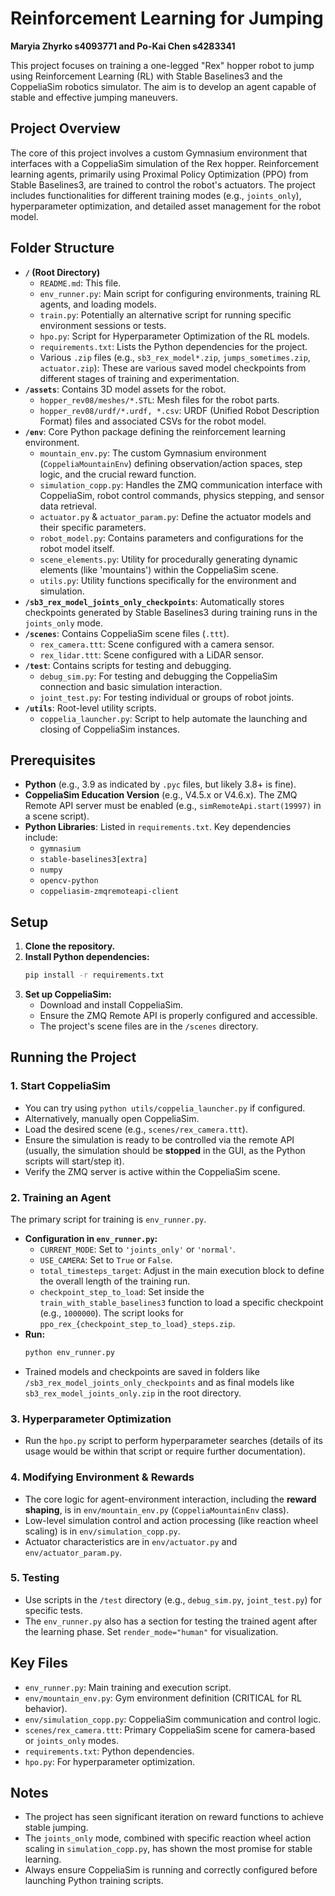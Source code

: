 # Reinforcement Learning for Jumping

__Maryia Zhyrko s4093771 and Po-Kai Chen s4283341__

This project focuses on training a one-legged "Rex" hopper robot to jump using Reinforcement Learning (RL) with Stable Baselines3 and the CoppeliaSim robotics simulator. The aim is to develop an agent capable of stable and effective jumping maneuvers.

## Project Overview

The core of this project involves a custom Gymnasium environment that interfaces with a CoppeliaSim simulation of the Rex hopper. Reinforcement learning agents, primarily using Proximal Policy Optimization (PPO) from Stable Baselines3, are trained to control the robot's actuators. The project includes functionalities for different training modes (e.g., `joints_only`), hyperparameter optimization, and detailed asset management for the robot model.

## Folder Structure

* **`/` (Root Directory)**
    * `README.md`: This file.
    * `env_runner.py`: Main script for configuring environments, training RL agents, and loading models.
    * `train.py`: Potentially an alternative script for running specific environment sessions or tests.
    * `hpo.py`: Script for Hyperparameter Optimization of the RL models.
    * `requirements.txt`: Lists the Python dependencies for the project.
    * Various `.zip` files (e.g., `sb3_rex_model*.zip`, `jumps_sometimes.zip`, `actuator.zip`): These are various saved model checkpoints from different stages of training and experimentation.
* **`/assets`**: Contains 3D model assets for the robot.
    * `hopper_rev08/meshes/*.STL`: Mesh files for the robot parts.
    * `hopper_rev08/urdf/*.urdf, *.csv`: URDF (Unified Robot Description Format) files and associated CSVs for the robot model.
* **`/env`**: Core Python package defining the reinforcement learning environment.
    * `mountain_env.py`: The custom Gymnasium environment (`CoppeliaMountainEnv`) defining observation/action spaces, step logic, and the crucial reward function.
    * `simulation_copp.py`: Handles the ZMQ communication interface with CoppeliaSim, robot control commands, physics stepping, and sensor data retrieval.
    * `actuator.py` & `actuator_param.py`: Define the actuator models and their specific parameters.
    * `robot_model.py`: Contains parameters and configurations for the robot model itself.
    * `scene_elements.py`: Utility for procedurally generating dynamic elements (like 'mountains') within the CoppeliaSim scene.
    * `utils.py`: Utility functions specifically for the environment and simulation.
* **`/sb3_rex_model_joints_only_checkpoints`**: Automatically stores checkpoints generated by Stable Baselines3 during training runs in the `joints_only` mode.
* **`/scenes`**: Contains CoppeliaSim scene files (`.ttt`).
    * `rex_camera.ttt`: Scene configured with a camera sensor.
    * `rex_lidar.ttt`: Scene configured with a LiDAR sensor.
* **`/test`**: Contains scripts for testing and debugging.
    * `debug_sim.py`: For testing and debugging the CoppeliaSim connection and basic simulation interaction.
    * `joint_test.py`: For testing individual or groups of robot joints.
* **`/utils`**: Root-level utility scripts.
    * `coppelia_launcher.py`: Script to help automate the launching and closing of CoppeliaSim instances.

## Prerequisites

* **Python** (e.g., 3.9 as indicated by `.pyc` files, but likely 3.8+ is fine).
* **CoppeliaSim Education Version** (e.g., V4.5.x or V4.6.x). The ZMQ Remote API server must be enabled (e.g., `simRemoteApi.start(19997)` in a scene script).
* **Python Libraries**: Listed in `requirements.txt`. Key dependencies include:
    * `gymnasium`
    * `stable-baselines3[extra]`
    * `numpy`
    * `opencv-python`
    * `coppeliasim-zmqremoteapi-client`

## Setup

1.  **Clone the repository.**
2.  **Install Python dependencies:**
    ```bash
    pip install -r requirements.txt
    ```
3.  **Set up CoppeliaSim:**
    * Download and install CoppeliaSim.
    * Ensure the ZMQ Remote API is properly configured and accessible.
    * The project's scene files are in the `/scenes` directory.

## Running the Project

### 1. Start CoppeliaSim

* You can try using `python utils/coppelia_launcher.py` if configured.
* Alternatively, manually open CoppeliaSim.
* Load the desired scene (e.g., `scenes/rex_camera.ttt`).
* Ensure the simulation is ready to be controlled via the remote API (usually, the simulation should be **stopped** in the GUI, as the Python scripts will start/step it).
* Verify the ZMQ server is active within the CoppeliaSim scene.

### 2. Training an Agent

The primary script for training is `env_runner.py`.

* **Configuration in `env_runner.py`:**
    * `CURRENT_MODE`: Set to `'joints_only'` or `'normal'`.
    * `USE_CAMERA`: Set to `True` or `False`.
    * `total_timesteps_target`: Adjust in the main execution block to define the overall length of the training run.
    * `checkpoint_step_to_load`: Set inside the `train_with_stable_baselines3` function to load a specific checkpoint (e.g., `1000000`). The script looks for `ppo_rex_{checkpoint_step_to_load}_steps.zip`.
* **Run:**
    ```bash
    python env_runner.py
    ```
* Trained models and checkpoints are saved in folders like `/sb3_rex_model_joints_only_checkpoints` and as final models like `sb3_rex_model_joints_only.zip` in the root directory.

### 3. Hyperparameter Optimization

* Run the `hpo.py` script to perform hyperparameter searches (details of its usage would be within that script or require further documentation).

### 4. Modifying Environment & Rewards

* The core logic for agent-environment interaction, including the **reward shaping**, is in `env/mountain_env.py` (`CoppeliaMountainEnv` class).
* Low-level simulation control and action processing (like reaction wheel scaling) is in `env/simulation_copp.py`.
* Actuator characteristics are in `env/actuator.py` and `env/actuator_param.py`.

### 5. Testing

* Use scripts in the `/test` directory (e.g., `debug_sim.py`, `joint_test.py`) for specific tests.
* The `env_runner.py` also has a section for testing the trained agent after the learning phase. Set `render_mode="human"` for visualization.

## Key Files

* `env_runner.py`: Main training and execution script.
* `env/mountain_env.py`: Gym environment definition (CRITICAL for RL behavior).
* `env/simulation_copp.py`: CoppeliaSim communication and control logic.
* `scenes/rex_camera.ttt`: Primary CoppeliaSim scene for camera-based or `joints_only` modes.
* `requirements.txt`: Python dependencies.
* `hpo.py`: For hyperparameter optimization.

## Notes

* The project has seen significant iteration on reward functions to achieve stable jumping.
* The `joints_only` mode, combined with specific reaction wheel action scaling in `simulation_copp.py`, has shown the most promise for stable learning.
* Always ensure CoppeliaSim is running and correctly configured before launching Python training scripts.

